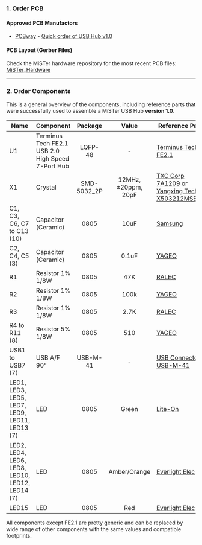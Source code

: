 ### 1. Order PCB

#### Approved PCB Manufactors
  * [PCBway](https://www.pcbway.com/setinvite.aspx?inviteid=43024) - [Quick order of USB Hub v1.0](https://www.pcbway.com/project/shareproject/USB_hub_for_MiSTer_v1_0.html)

#### PCB Layout (Gerber Files)
Check the MiSTer hardware repository for the most recent PCB files: [MiSTer_Hardware](https://github.com/MiSTer-devel/Hardware_MiSTer)


------

### 2. Order Components

This is a general overview of the components, including reference parts that were successfully used to assemble a MiSTer USB Hub <b>version 1.0</b>.

| Name | Component | Package | Value | Reference Parts |
|---|---|:---:|:---:|---|
| U1 | Terminus Tech FE2.1 USB 2.0 High Speed 7-Port Hub | LQFP-48 | - | [Terminus Tech FE2.1](https://lcsc.com/product-detail/USB_FE2-1_C39693.html) |
| X1 | Crystal | SMD-5032_2P | 12MHz, ±20ppm, 20pF | [TXC Corp 7A1209](https://lcsc.com/product-detail/SMD-Crystals_XTAL-G5032-2-12M-20pF-20ppm-20-70_C90883.html) or [Yangxing Tech X503212MSB2GI ](https://lcsc.com/product-detail/SMD-Crystals_YSX530GA-12MHZ-20PF-10PPM-40-85_C112573.html) |
| C1, C3, C6, C7 to C13 (10) | Capacitor (Ceramic) | 0805 | 10uF | [Samsung](https://lcsc.com/product-detail/Multilayer-Ceramic-Capacitors-MLCC-SMD-SMT_SAMSUNG_CL21A106KPFNNNE_10uF-106-10-10V_C17024.html) |
| C2, C4, C5 (3) | Capacitor (Ceramic) | 0805 | 0.1uF | [YAGEO](https://lcsc.com/product-detail/Multilayer-Ceramic-Capacitors-MLCC-SMD-SMT_100nF-104-10-50V_C49678.html) |
| R1 | Resistor 1% 1/8W | 0805 | 47K | [RALEC](https://lcsc.com/product-detail/Chip-Resistor-Surface-Mount_47KR-4702-1_C104345.html) |
| R2 | Resistor 1% 1/8W | 0805 | 100k | [YAGEO](https://lcsc.com/product-detail/Chip-Resistor-Surface-Mount_100KR-1003-1_C96346.html) |
| R3 | Resistor 1% 1/8W | 0805 | 2.7K | [RALEC](https://lcsc.com/product-detail/Chip-Resistor-Surface-Mount_2-7KR-2701-1_C104167.html) |
| R4 to R11 (8) | Resistor 5% 1/8W | 0805 | 510 | [YAGEO](https://lcsc.com/product-detail/Chip-Resistor-Surface-Mount_510R-510R-1_C114563.html) |
| USB1 to USB7 (7) | USB A/F 90° | USB-M-41 | - | [USB Connectors USB-M-41](https://lcsc.com/product-detail/USB-Connectors_USB-A-F-900-No-back-cover-straight-foot-Copper-shell-Not-high-temperature_C5393.html) |
| LED1, LED3, LED5, LED7, LED9, LED11, LED13 (7) | LED | 0805 | Green | [Lite-On](https://lcsc.com/product-detail/Light-Emitting-Diodes-LED_SMD-green_C125090.html) |
| LED2, LED4, LED6, LED8, LED10, LED12, LED14 (7) | LED | 0805 | Amber/Orange | [Everlight Elec](https://lcsc.com/product-detail/Light-Emitting-Diodes-LED_17-215-S2C-BJ1K2AX-3T_C95814.html) |
| LED15 | LED | 0805 | Red | [Everlight Elec](https://lcsc.com/product-detail/Light-Emitting-Diodes-LED_Red-LED-appearance-white-SMD_C142306.html) |

All components except FE2.1 are pretty generic and can be replaced by wide range of other components with the same values and compatible footprints.